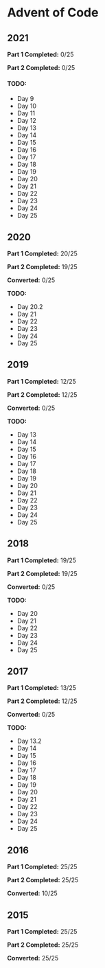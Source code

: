 # Advent of Code

## 2021
**Part 1 Completed:** 0/25

**Part 2 Completed:** 0/25

#### TODO:
* Day 9
* Day 10
* Day 11
* Day 12
* Day 13
* Day 14
* Day 15
* Day 16
* Day 17
* Day 18
* Day 19
* Day 20
* Day 21
* Day 22
* Day 23
* Day 24
* Day 25

## 2020
**Part 1 Completed:** 20/25

**Part 2 Completed:** 19/25

**Converted:** 0/25

**TODO:**
* Day 20.2
* Day 21
* Day 22
* Day 23
* Day 24
* Day 25

## 2019
**Part 1 Completed:** 12/25

**Part 2 Completed:** 12/25

**Converted:** 0/25

**TODO:**
* Day 13
* Day 14
* Day 15
* Day 16
* Day 17
* Day 18
* Day 19
* Day 20
* Day 21
* Day 22
* Day 23
* Day 24
* Day 25

## 2018
**Part 1 Completed:** 19/25

**Part 2 Completed:** 19/25

**Converted:** 0/25

**TODO:**
* Day 20
* Day 21
* Day 22
* Day 23
* Day 24
* Day 25

## 2017
**Part 1 Completed:** 13/25

**Part 2 Completed:** 12/25

**Converted:** 0/25

**TODO:**
* Day 13.2
* Day 14
* Day 15
* Day 16
* Day 17
* Day 18
* Day 19
* Day 20
* Day 21
* Day 22
* Day 23
* Day 24
* Day 25

## 2016
**Part 1 Completed:** 25/25

**Part 2 Completed:** 25/25

**Converted:** 10/25

## 2015
**Part 1 Completed:** 25/25

**Part 2 Completed:** 25/25

**Converted:** 25/25
